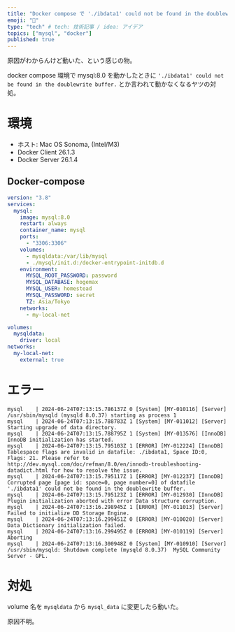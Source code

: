 ```yaml
---
title: "Docker compose で './ibdata1' could not be found in the doublewrite buffer."
emoji: "🐳"
type: "tech" # tech: 技術記事 / idea: アイデア
topics: ["mysql", "docker"]
published: true
---
```


原因がわからんけど動いた、という感じの物。

docker compose 環境で mysql:8.0 を動かしたときに `'./ibdata1' could not be found in the doublewrite buffer.` とか言われて動かなくなるヤツの対処。

# 環境

- ホスト: Mac OS Sonoma, (Intel/M3)
- Docker Client 26.1.3
- Docker Server 26.1.4

## Docker-compose

```yaml
version: "3.8"
services:
  mysql:
    image: mysql:8.0
    restart: always
    container_name: mysql
    ports:
      - "3306:3306"
    volumes:
      - mysqldata:/var/lib/mysql
      - ./mysql/init.d:/docker-entrypoint-initdb.d
    environment:
      MYSQL_ROOT_PASSWORD: password
      MYSQL_DATABASE: hogemax
      MYSQL_USER: homestead
      MYSQL_PASSWORD: secret
      TZ: Asia/Tokyo
    networks:
      - my-local-net

volumes:
  mysqldata:
    driver: local
networks:
  my-local-net:
    external: true

```


# エラー

```
mysql    | 2024-06-24T07:13:15.786137Z 0 [System] [MY-010116] [Server] /usr/sbin/mysqld (mysqld 8.0.37) starting as process 1
mysql    | 2024-06-24T07:13:15.788783Z 1 [System] [MY-011012] [Server] Starting upgrade of data directory.
mysql    | 2024-06-24T07:13:15.788795Z 1 [System] [MY-013576] [InnoDB] InnoDB initialization has started.
mysql    | 2024-06-24T07:13:15.795103Z 1 [ERROR] [MY-012224] [InnoDB] Tablespace flags are invalid in datafile: ./ibdata1, Space ID:0, Flags: 21. Please refer to http://dev.mysql.com/doc/refman/8.0/en/innodb-troubleshooting-datadict.html for how to resolve the issue.
mysql    | 2024-06-24T07:13:15.795117Z 1 [ERROR] [MY-012237] [InnoDB] Corrupted page [page id: space=0, page number=0] of datafile './ibdata1' could not be found in the doublewrite buffer.
mysql    | 2024-06-24T07:13:15.795123Z 1 [ERROR] [MY-012930] [InnoDB] Plugin initialization aborted with error Data structure corruption.
mysql    | 2024-06-24T07:13:16.298945Z 1 [ERROR] [MY-011013] [Server] Failed to initialize DD Storage Engine.
mysql    | 2024-06-24T07:13:16.299451Z 0 [ERROR] [MY-010020] [Server] Data Dictionary initialization failed.
mysql    | 2024-06-24T07:13:16.299495Z 0 [ERROR] [MY-010119] [Server] Aborting
mysql    | 2024-06-24T07:13:16.300948Z 0 [System] [MY-010910] [Server] /usr/sbin/mysqld: Shutdown complete (mysqld 8.0.37)  MySQL Community Server - GPL.
```

# 対処

volume 名を `mysqldata` から `mysql_data` に変更したら動いた。

原因不明。

